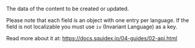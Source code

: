 ﻿The data of the content to be created or updated.
            
Please note that each field is an object with one entry per language. 
If the field is not localizable you must use `iv` (Invariant Language) as a key.

Read more about it at: https://docs.squidex.io/04-guides/02-api.html